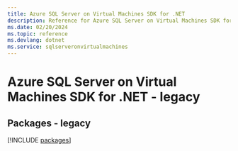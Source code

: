 ```yaml
---
title: Azure SQL Server on Virtual Machines SDK for .NET
description: Reference for Azure SQL Server on Virtual Machines SDK for .NET
ms.date: 02/20/2024
ms.topic: reference
ms.devlang: dotnet
ms.service: sqlserveronvirtualmachines
---
```

# Azure SQL Server on Virtual Machines SDK for .NET - legacy
## Packages - legacy
[!INCLUDE [packages](sql-server-on-virtual-machines-index.md)]